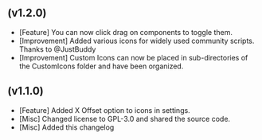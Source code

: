 (v1.2.0)
--------
- [Feature] You can now click drag on components to toggle them.
- [Improvement] Added various icons for widely used community scripts. Thanks to @JustBuddy
- [Improvement] Custom Icons can now be placed in sub-directories of the CustomIcons folder and have been organized.

(v1.1.0)
--------
- [Feature] Added X Offset option to icons in settings.
- [Misc] Changed license to GPL-3.0 and shared the source code.
- [Misc] Added this changelog
